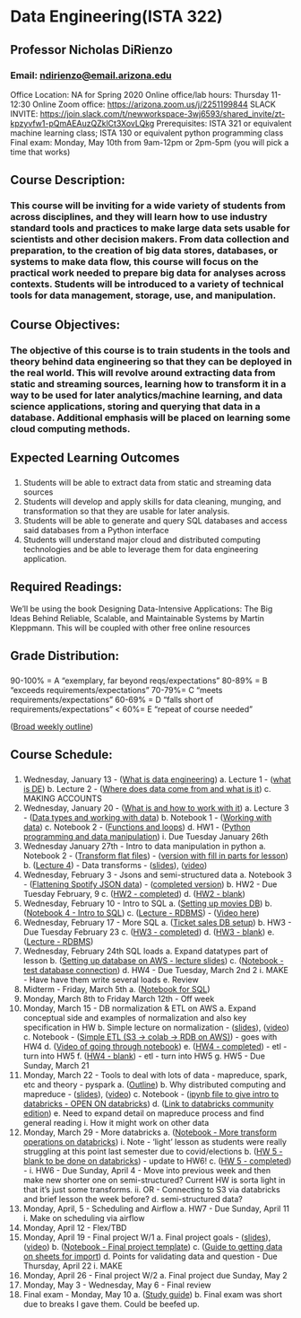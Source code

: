 # Data Engineering(ISTA 322)

## Professor Nicholas DiRienzo
### Email: ​ndirienzo@email.arizona.edu
Office Location: NA for Spring 2020
Online office/lab hours: Thursday 11-12:30
Online Zoom office: ​https://arizona.zoom.us/j/2251199844
SLACK INVITE: ​https://join.slack.com/t/newworkspace-3wj6593/shared_invite/zt-kpzyvfw1-pQmAEAuzQZklCt3XovLQkg Prerequisites: ISTA 321 or equivalent machine learning class; ISTA 130 or equivalent python programming class
Final exam: Monday, May 10th from 9am-12pm or 2pm-5pm (you will pick a time that works)

## Course Description:
### This course will be inviting for a wide variety of students from across disciplines, and they will learn how to use industry standard tools and practices to make large data sets usable for scientists and other decision makers. From data collection and preparation, to the creation of big data stores, databases, or systems to make data flow, this course will focus on the practical work needed to prepare big data for analyses across contexts. Students will be introduced to a variety of technical tools for data management, storage, use, and manipulation.

## Course Objectives: 
### The objective of this course is to train students in the tools and theory behind data engineering so that they can be deployed in the real world. This will revolve around extracting data from static and streaming sources, learning how to transform it in a way to be used for later analytics/machine learning, and data science applications, storing and querying that data in a database. Additional emphasis will be placed on learning some cloud computing methods.

## Expected Learning Outcomes
###
1. Students will be able to extract data from static and streaming data sources
2. Students will develop and apply skills for data cleaning, munging, and transformation so that they are usable for
later analysis.
3. Students will be able to generate and query SQL databases and access said databases from a Python interface
4. Students will understand major cloud and distributed computing technologies and be able to leverage them for data
engineering application.

## Required Readings:
We’ll be using the book Designing Data-Intensive Applications: The Big Ideas Behind Reliable, Scalable, and Maintainable Systems​ ​by Martin Kleppmann. This will be coupled with other free online resources

## Grade Distribution:
###
90-100% = A “exemplary, far beyond reqs/expectations” 
80-89% = B “exceeds requirements/expectations”
70-79%= C “meets requirements/expectations”
60-69% = D “falls short of requirements/expectations” 
< 60%= E “repeat of course needed”

([Broad weekly outline](https://docs.google.com/document/d/11mQYNhtyBGGhTEpQbaD__ZZfCNOdUdYdOrdGbfeMmXQ/edit?usp=sharing))
## Course Schedule:
###
1. Wednesday, January 13 - ​([What is data engineering](https://docs.google.com/document/d/1_77Iigd0VruNyMY6KYDpMG5HIPmonW9PJf5lWpn4yys/edit?usp=sharing))
a. Lecture 1 - ([what is DE](https://docs.google.com/presentation/d/1LBbLNw3-v_D2-TCzS2Wp3Yt-v-DDOeEapNS8dhP7yxs/edit?usp=sharing))
b. Lecture 2 - ([Where does data come from and what is it](https://docs.google.com/presentation/d/1Fj7w9k0_tFmPmtwNkzXIKtg2tia-U5Rcq1RogdNIzDc/edit?usp=sharing))
c. MAKING ACCOUNTS
2. Wednesday, January 20 - ([What is and how to work with it](https://docs.google.com/document/d/1jOH-zkyXHp5JrNDkuXrLI20aZ3-dD8c14Lxu9XBQh3Q/edit?usp=sharing))
a. Lecture 3 - ([Data types and working with data](https://docs.google.com/presentation/d/1tkSUe2uCkLcLtO5TbE4BCV4bjf6tRkuQk_xWz-xPVEc/edit?usp=sharing))
b. Notebook 1 - ([Working with data](https://colab.research.google.com/drive/1C-7x9z0G4QWvVty1Jse0UroPXrgxx5pD?usp=sharing))
c. Notebook 2 - ([Functions and loops](https://colab.research.google.com/drive/101OQHx7OSXrRN3uNmkeUZ-daVWIeHonM?usp=sharing))
d. HW1 - ([Python programming and data manipulation](https://colab.research.google.com/drive/1tr91eHm-qrhcNZQlzVm2K2KV6xU6FE-x?usp=sharing))
i. Due Tuesday January 26th
3. Wednesday January 27th - Intro to data manipulation in python
a. Notebook 2 - ([Transform flat files](https://colab.research.google.com/drive/1T3OmFavQaVj4prba1vpRbyI2pmLOXfRG?usp=sharing)) - ​([version with fill in parts for lesson](https://drive.google.com/file/d/10u-8sHMcXflS7_MPiUQ_K-61yXcIVF14/view?usp=sharing))
b. ([Lecture 4](https://docs.google.com/presentation/d/1q__a-_-v8U1nrrNBzTkmBdbOSPiAepo-CxVGq8_04Ts/edit?usp=sharing)) - Data transforms​ - ([slides](https://docs.google.com/presentation/d/1q__a-_-v8U1nrrNBzTkmBdbOSPiAepo-CxVGq8_04Ts/edit?usp=sharing)), ([video](https://www.youtube.com/watch?v=nrqQkjth5KA))
4. Wednesday, February 3 - Jsons and semi-structured data
a. Notebook 3 - ([Flattening Spotify JSON data](https://colab.research.google.com/drive/1KCaj9xtrLA1q0bhYic4ThE_Fb0HiIT7z?usp=sharing)) - ([completed version](https://colab.research.google.com/drive/1ckoMywZlch2PE2-RZ6T4DZTHPrNSkegZ?usp=sharing))
b. HW2 - Due Tuesday February, 9
c. ([HW2 - completed](https://colab.research.google.com/drive/165ZNfsPzfCOMS1DNyCbnj_orPMY6fO2X?usp=sharing))
d. ([HW2 - blank](https://colab.research.google.com/drive/1CfZBmZTxbmDESblQaD4QDMGRAd6lmJCq?usp=sharing))
5. Wednesday, February 10 - Intro to SQL
a. ([Setting up movies DB](https://colab.research.google.com/drive/1hnvnlIme6vF29daIES8H7riuFO9CbgWP?usp=sharing))
b. ([Notebook 4 - Intro to SQL](https://colab.research.google.com/drive/10wxJg1LRnClnLdvZNCvBb3fVPBCBdl5k?usp=sharing))
c. ([Lecture - RDBMS](https://docs.google.com/presentation/d/1_R9O2lNObx28BI74m1fnOkXnmvxiM7oIDqAwyj0sDKE/edit?usp=sharing)) - ([Video here](https://youtu.be/nj6clqeIxB8))
6. Wednesday, February 17 - More SQL
a. ([Ticket sales DB setup](https://colab.research.google.com/drive/1ncGwfIPaaKHNGuv9ApN-SvsQClR0_bpM?usp=sharing))
b. HW3 - Due Tuesday February 23
c. ([HW3 - completed](https://colab.research.google.com/drive/1IgArMtNCYIdnUTjOwsRJ5XiuaXqG1_iH?usp=sharing))
d. ([HW3 - blank](https://colab.research.google.com/drive/1vMiDqpWnuRCOd9zy5EHRvsfhJvm3slE-?usp=sharing))
e. ([Lecture - RDBMS](https://docs.google.com/presentation/d/1_R9O2lNObx28BI74m1fnOkXnmvxiM7oIDqAwyj0sDKE/edit?usp=sharing))
7. Wednesday, February 24th SQL loads
a. Expand datatypes part of lesson
b. ([Setting up database on AWS - lecture slides](https://docs.google.com/presentation/d/1VbLuhe8xrooxVSw20NxPUEuwoITWTBNsTarsVPyJ0eo/edit?usp=sharing))
c. ([Notebook - test database connection](https://colab.research.google.com/drive/1vFPJJ_LHZ_Rt9wG5OjcPqldwOawgvoeZ?usp=sharing))
d. HW4 - Due Tuesday, March 2nd
                            2
i. MAKE - Have have them write several loads
e. Review
8. Midterm - Friday, March 5th
a. ([Notebook for SQL](https://colab.research.google.com/drive/1xrFDj0khd8_Y1q9Odh_Pdb81aF0DIl7f?usp=sharing))
9. Monday, March 8th to Friday March 12th - Off week
10. Monday, March 15 - DB normalization & ETL on AWS
a. Expand conceptual side and examples of normalization and also key specification in HW
b. Simple lecture on normalization - ([slides](https://docs.google.com/presentation/d/1wlH2xDerVRq_Vt60J_9SOA3bF8Bq3GfLO9UqRm-hMFU/edit?usp=sharing)), ([video](https://www.youtube.com/watch?v=4hq7nto3ZOk))
c. Notebook - ([Simple ETL (S3 -> colab -> RDB on AWS)](https://colab.research.google.com/drive/1ZeHR62H_haqGhhsUj0kdOWkP2jw4hRKW?usp=sharing))​ - goes with HW4
d. ([Video of going through notebook](https://www.youtube.com/watch?v=UfoC5dpyl4k))
e. ([HW4 - completed](https://colab.research.google.com/drive/17Jjf2raaFz9XLL49wwkuIrPlqBJbamzu?usp=sharing)) - etl - turn into HW5
f. ([HW4 - blank](https://colab.research.google.com/drive/1BKESR7HXX1joocc3CCDkSHgTwKG8VFwX?usp=sharing)) - etl - turn into HW5
g. HW5 - Due Sunday, March 21
11. Monday, March 22 - Tools to deal with lots of data - mapreduce, spark, etc and theory - pyspark
a. ([Outline]())
b. Why distributed computing and mapreduce - ([slides](https://docs.google.com/presentation/d/1qwOFJUZTIgwU4hW3IGnh_EuKw45VVOzOrY_rbAwMPh0/edit?usp=sharing)), ([video](https://www.youtube.com/watch?v=5IliiHpL1y0))
c. Notebook - ([ipynb file to give intro to databricks - OPEN ON databricks](https://drive.google.com/file/d/1cxFtfX1Zyo3Tu8UyhNvbU1R6Hh2eVUMD/view?usp=sharing))
d. ([Link to databricks community edition](https://community.cloud.databricks.com/))
e. Need to expand detail on mapreduce process and find general reading
i. How it might work on other data
12. Monday, March 29 - More databricks
a. ([Notebook - More transform operations on databricks](https://drive.google.com/file/d/1U6bi2OhtdESJ0IBUS2sEkOh7cOFx05Cx/view?usp=sharing))
i. Note - ‘light’ lesson as students were really struggling at this point last semester due to covid/elections
b. ([HW 5 - blank to be done on databricks](https://drive.google.com/file/d/1j07oWSm1qNEVMsG1SQZxCGeMU2Qh9ovc/view?usp=sharing)) - update to HW6!
c. ([HW 5 - completed](https://drive.google.com/file/d/17II_S3FSBGm96_UdfJD8v27MWVQSxOFA/view?usp=sharing)) -
i. HW6 - Due Sunday, April 4 - Move into previous week and then make new shorter one on semi-structured? Current HW is sorta light in that it’s just some transforms.
ii. OR - Connecting to S3 via databricks and brief lesson the week before?
d. semi-structured data?
13. Monday, April, 5 - Scheduling and Airflow
a. HW7 - Due Sunday, April 11
i. Make on scheduling via airflow
14. Monday, April 12 - ​Flex​/​TBD
15. Monday, April 19 - Final project W/1
a. Final project goals - ([slides](https://docs.google.com/presentation/d/1UNrabTJVj7TND2HxDV1OiBr1UO1CU1IFxEisT8QRTWk/edit?usp=sharing)), ([video](https://www.youtube.com/watch?v=-Ep3wEK61OQ))
b. ([Notebook - Final project template](https://colab.research.google.com/drive/1EDKiVopEGKLE-HJaaf-OzvjD9u8_0oi5?usp=sharing))
c. ([Guide to getting data on sheets for import](https://docs.google.com/presentation/d/1GenM4fGzVs6g4zCnbUb_fZfRBFnxZYx4B2kHqgdkrCQ/edit))
d. Points for validating data and question - Due Thursday, April 22
i. MAKE
16. Monday, April 26 - Final project W/2
a. Final project due Sunday, May 2
17. Monday, May 3 - Wednesday, May 6 - Final review
18. Final exam - Monday, May 10
a. ([Study guide](https://docs.google.com/document/d/1XcYp-8Fzgci4MmkWZuNtpuzR0-lzPsPZYdAxmDDALlQ/edit?usp=sharing))
b. Final exam was short due to breaks I gave them. Could be beefed up.

